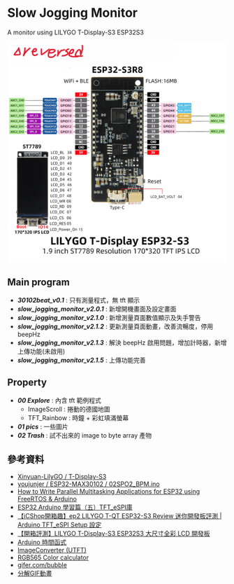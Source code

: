 # Slow Jogging Monitor
A monitor using LILYGO T-Display-S3 ESP32S3

![](https://github.com/Jung217/Slow_Jogging_Monitor/blob/main/property/01%20pics/image-32.png)

## Main program
* ***30102beat_v0.1*** : 只有測量程式，無 tft 顯示
* ***slow_jogging_monitor_v2.0.1*** : 新增開機畫面及設定畫面
* ***slow_jogging_monitor_v2.1.0*** : 新增測量頁面數值顯示及失手警告
* ***slow_jogging_monitor_v2.1.2*** : 更新測量頁面動畫，改善流暢度，停用 beepHz
* ***slow_jogging_monitor_v2.1.3*** : 解決 beepHz 啟用問題，增加計時器，新增上傳功能(未啟用)
* ***slow_jogging_monitor_v2.1.5*** : 上傳功能完善

## Property
* ***00 Explore*** : 內含 tft 範例程式
  * ImageScroll : 捲動的德國地圖
  * TFT_Rainbow : 時鐘 + 彩虹填滿螢幕
* ***01 pics*** : 一些圖片
* ***02 Trash*** : 試不出來的 image to byte array 產物


## 參考資料
* [Xinyuan-LilyGO / T-Display-S3](https://github.com/Xinyuan-LilyGO/T-Display-S3/tree/main)
* [youjunjer / ESP32-MAX30102 / 02SPO2_BPM.ino](https://github.com/youjunjer/ESP32-MAX30102/blob/main/02SPO2_BPM.ino)
* [How to Write Parallel Multitasking Applications for ESP32 using FreeRTOS & Arduino](https://www.circuitstate.com/tutorials/how-to-write-parallel-multitasking-applications-for-esp32-using-freertos-arduino/#google_vignette)
* [ESP32 Arduino 學習篇（五）TFT_eSPI庫](https://blog.csdn.net/DOF526570/article/details/128859819)
* [【iCShop開箱趣】ep2 LILYGO T-QT ESP32-S3 Review 迷你開發板評測 | Arduino TFT_eSPI Setup 設定](https://www.youtube.com/watch?v=APCz1XeYjW4)
* [【開箱評測】LILYGO T-Display-S3 ESP32S3 大尺寸全彩 LCD 開發板](https://www.circuspi.com/index.php/2023/05/31/unboxing-lilygo-t-display-s3/)
* [Arduino 時間函式](https://www.block.tw/blog/arduino-time/)
* [ImageConverter (UTFT)](http://www.rinkydinkelectronics.com/t_imageconverter565.php)
* [RGB565 Color calculator](http://www.rinkydinkelectronics.com/calc_rgb565.php)
* [gifer.com/bubble](https://gifer.com/en/gifs/bubble)
* [分解GIF動畫](https://zh.bloggif.com/gif-extract)
